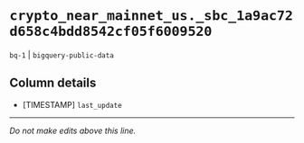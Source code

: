 # `crypto_near_mainnet_us._sbc_1a9ac72d658c4bdd8542cf05f6009520`
`bq-1` | `bigquery-public-data`

## Column details
* [TIMESTAMP] `last_update`

-------------------------------------------------------------------------------
*Do not make edits above this line.*
